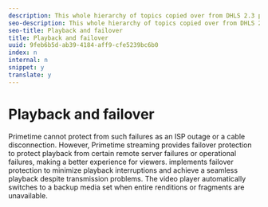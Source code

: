 ```yaml
---
description: This whole hierarchy of topics copied over from DHLS 2.3 per Richa on Browser TVSDK team. Missing segment failover topic modified, renamed.Streaming over the Internet requires a constant and stable connection to play a stream from a remote server. However, the variability of a viewer's Internet connection or streaming playback means that remote playback might not have the quality of media played locally.
seo-description: This whole hierarchy of topics copied over from DHLS 2.3 per Richa on Browser TVSDK team. Missing segment failover topic modified, renamed.Streaming over the Internet requires a constant and stable connection to play a stream from a remote server. However, the variability of a viewer's Internet connection or streaming playback means that remote playback might not have the quality of media played locally.
seo-title: Playback and failover
title: Playback and failover
uuid: 9feb6b5d-ab39-4184-aff9-cfe5239bc6b0
index: n
internal: n
snippet: y
translate: y
---
```


# Playback and failover

Primetime cannot protect from such failures as an ISP outage or a cable disconnection. However, Primetime streaming provides failover protection to protect playback from certain remote server failures or operational failures, making a better experience for viewers.  <!-- PH element: phrases/primetime-sdk-name --> implements failover protection to minimize playback interruptions and achieve a seamless playback despite transmission problems. The video player automatically switches to a backup media set when entire renditions or fragments are unavailable.
